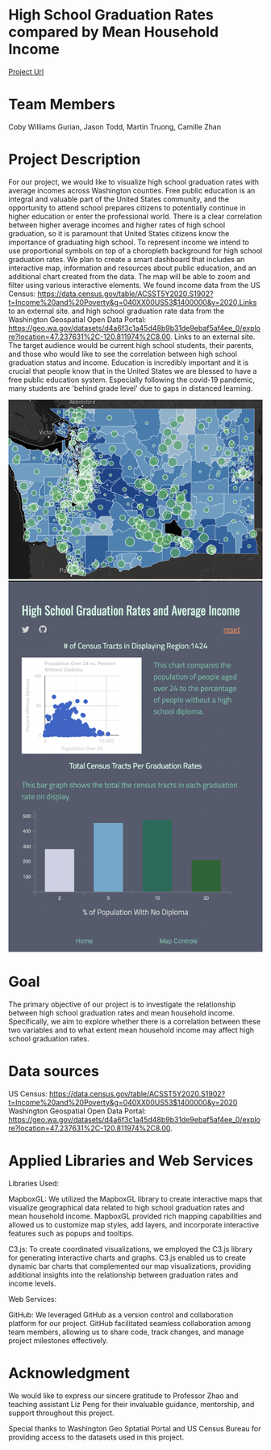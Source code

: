 # High School Graduation Rates compared by Mean Household Income

<a href="https://jason-simi.github.io/458_Graduation_Success/index.html"> Project Url </a>


# Team Members
Coby Williams Gurian, Jason Todd, Martin Truong, Camille Zhan

# Project Description 

For our project, we would like to visualize high school graduation rates with average incomes across Washington counties. Free public education is an integral and valuable part of the United States community, and the opportunity to attend school prepares citizens to potentially continue in higher education or enter the professional world. There is a clear correlation between higher average incomes and higher rates of high school graduation, so it is paramount that United States citizens know the importance of graduating high school. To represent income we intend to use proportional symbols on top of a choropleth background for high school graduation rates. We plan to create a smart dashboard that includes an interactive map, information and resources about public education, and an additional chart created from the data. The map will be able to zoom and filter using various interactive elements. We found income data from the US Census: https://data.census.gov/table/ACSST5Y2020.S1902?t=Income%20and%20Poverty&g=040XX00US53$1400000&y=2020,Links to an external site. and high school graduation rate data from the Washington Geospatial Open Data Portal: https://geo.wa.gov/datasets/d4a6f3c1a45d48b9b31de9ebaf5af4ee_0/explore?location=47.237631%2C-120.811974%2C8.00. Links to an external site. The target audience would be current high school students, their parents, and those who would like to see the correlation between high school graduation status and income. Education is incredibly important and it is crucial that people know that in the United States we are blessed to have a free public education system. Especially following the covid-19 pandemic, many students are 'behind grade level' due to gaps in distanced learning.


![Alt text](img/map.png)
![Alt text](img/dash.png)

# Goal

The primary objective of our project is to investigate the relationship between high school graduation rates and mean household income. Specifically, we aim to explore whether there is a correlation between these two variables and to what extent mean household income may affect high school graduation rates.

# Data sources

US Census: https://data.census.gov/table/ACSST5Y2020.S1902?t=Income%20and%20Poverty&g=040XX00US53$1400000&y=2020 
Washington Geospatial Open Data Portal: https://geo.wa.gov/datasets/d4a6f3c1a45d48b9b31de9ebaf5af4ee_0/explore?location=47.237631%2C-120.811974%2C8.00.

# Applied Libraries and Web Services

Libraries Used:

MapboxGL: We utilized the MapboxGL library to create interactive maps that visualize geographical data related to high school graduation rates and mean household income. MapboxGL provided rich mapping capabilities and allowed us to customize map styles, add layers, and incorporate interactive features such as popups and tooltips.

C3.js: To create coordinated visualizations, we employed the C3.js library for generating interactive charts and graphs. C3.js enabled us to create dynamic bar charts that complemented our map visualizations, providing additional insights into the relationship between graduation rates and income levels.

Web Services:

GitHub: We leveraged GitHub as a version control and collaboration platform for our project. GitHub facilitated seamless collaboration among team members, allowing us to share code, track changes, and manage project milestones effectively.

# Acknowledgment

We would like to express our sincere gratitude to Professor Zhao and teaching assistant Liz Peng for their invaluable guidance, mentorship, and support throughout this project.

Special thanks to Washington Geo Sptatial Portal and US Census Bureau for providing access to the datasets used in this project.


